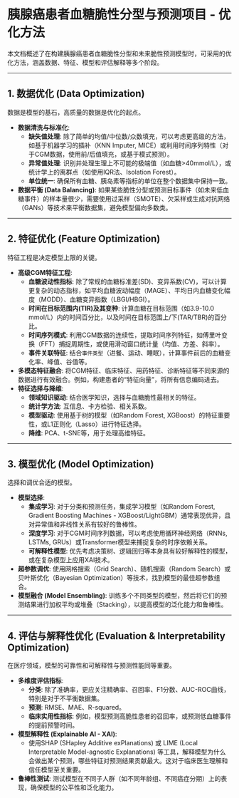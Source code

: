 # 胰腺癌患者血糖脆性分型与预测项目 - 优化方法

本文档概述了在构建胰腺癌患者血糖脆性分型和未来脆性预测模型时，可采用的优化方法，涵盖数据、特征、模型和评估解释等多个阶段。

---

## 1. 数据优化 (Data Optimization)

数据是模型的基石，高质量的数据是优化的起点。

*   **数据清洗与标准化**:
    *   **缺失值处理**: 除了简单的均值/中位数/众数填充，可以考虑更高级的方法，如基于机器学习的插补（KNN Imputer, MICE）或利用时间序列特性（对于CGM数据，使用前/后值填充，或基于模式预测）。
    *   **异常值处理**: 识别并处理生理上不可能的极端值（如血糖>40mmol/L），或统计学上的离群点（如使用IQR法、Isolation Forest）。
    *   **单位统一**: 确保所有血糖、胰岛素等指标的单位在整个数据集中保持一致。
*   **数据平衡 (Data Balancing)**: 如果某些脆性分型或预测目标事件（如未来低血糖事件）的样本量很少，需要使用过采样（SMOTE）、欠采样或生成对抗网络（GANs）等技术来平衡数据集，避免模型偏向多数类。

---

## 2. 特征优化 (Feature Optimization)

特征工程是决定模型上限的关键。

*   **高级CGM特征工程**:
    *   **血糖波动性指标**: 除了常规的血糖标准差(SD)、变异系数(CV)，可以计算更复杂的动态指标，如平均血糖波动幅度（MAGE）、平均日内血糖变化幅度（MODD）、血糖变异指数（LBGI/HBGI）。
    *   **时间在目标范围内(TIR)及其变种**: 计算血糖在目标范围（如3.9-10.0 mmol/L）内的时间百分比，以及时间在目标范围上/下(TAR/TBR)的百分比。
    *   **时间序列模式**: 利用CGM数据的连续性，提取时间序列特征，如傅里叶变换（FFT）捕捉周期性，或使用滑动窗口统计量（均值、方差、斜率）。
    *   **事件关联特征**: 结合`事件类型`（进餐、运动、睡眠），计算事件前后的血糖变化率、峰值、谷值等。
*   **多模态特征融合**: 将CGM特征、临床特征、用药特征、诊断特征等不同来源的数据进行有效融合。例如，构建患者的“特征向量”，将所有信息编码进去。
*   **特征选择与降维**:
    *   **领域知识驱动**: 结合医学知识，选择与血糖脆性最相关的特征。
    *   **统计学方法**: 互信息、卡方检验、相关系数。
    *   **模型驱动**: 使用基于树的模型（如Random Forest, XGBoost）的特征重要性，或L1正则化（Lasso）进行特征选择。
    *   **降维**: PCA、t-SNE等，用于处理高维特征。

---

## 3. 模型优化 (Model Optimization)

选择和调优合适的模型。

*   **模型选择**:
    *   **集成学习**: 对于分类和预测任务，集成学习模型（如Random Forest, Gradient Boosting Machines - XGBoost/LightGBM）通常表现优异，且对异常值和非线性关系有较好的鲁棒性。
    *   **深度学习**: 对于CGM时间序列数据，可以考虑使用循环神经网络（RNNs, LSTMs, GRUs）或Transformer模型来捕捉复杂的时序依赖关系。
    *   **可解释性模型**: 优先考虑决策树、逻辑回归等本身具有较好解释性的模型，或在复杂模型上应用XAI技术。
*   **超参数调优**: 使用网格搜索（Grid Search）、随机搜索（Random Search）或贝叶斯优化（Bayesian Optimization）等技术，找到模型的最佳超参数组合。
*   **模型融合 (Model Ensembling)**: 训练多个不同类型的模型，然后将它们的预测结果进行加权平均或堆叠（Stacking），以提高模型的泛化能力和鲁棒性。

---

## 4. 评估与解释性优化 (Evaluation & Interpretability Optimization)

在医疗领域，模型的可靠性和可解释性与预测性能同等重要。

*   **多维度评估指标**:
    *   **分类**: 除了准确率，更应关注精确率、召回率、F1分数、AUC-ROC曲线，特别是对于不平衡数据集。
    *   **预测**: RMSE、MAE、R-squared。
    *   **临床实用性指标**: 例如，模型预测高脆性患者的召回率，或预测低血糖事件的提前预警时间。
*   **模型解释性 (Explainable AI - XAI)**:
    *   使用SHAP (SHapley Additive exPlanations) 或 LIME (Local Interpretable Model-agnostic Explanations) 等工具，解释模型为什么会做出某个预测，哪些特征对预测结果贡献最大。这对于临床医生理解和信任模型至关重要。
*   **鲁棒性测试**: 测试模型在不同子人群（如不同年龄组、不同癌症分期）上的表现，确保模型的公平性和泛化能力。
